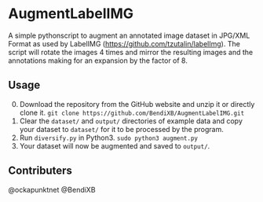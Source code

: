 # AugmentLabelIMG
A simple pythonscript to augment an annotated image dataset in JPG/XML Format as used by LabelIMG (https://github.com/tzutalin/labelImg).
The script will rotate the images 4 times and mirror the resulting images and the annotations making for an expansion by the factor of 8.


## Usage
0. Download the repository from the GitHub website and unzip it or directly clone it. 
`git clone https://github.com/BendiXB/AugmentLabelIMG.git`
1. Clear the `dataset/` and `output/` directories of example data and copy your dataset to `dataset/` for it to be processed by the program.
2. Run `diversify.py` in Python3. `sudo python3 augment.py`
3. Your dataset will now be augmented and saved to `output/`.

## Contributers
@ockapunktnet
@BendiXB

